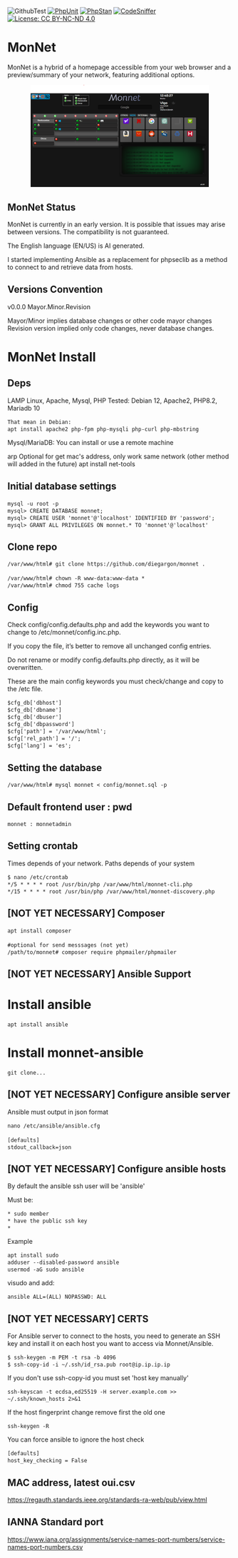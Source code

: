 ![GithubTest](https://img.shields.io/badge/Github-TestSelfK8s-blue)
[![PhpUnit](https://github.com/diegargon/monnet/actions/workflows/k8s-phpunit.yml/badge.svg)](https://github.com/diegargon/monnet/actions/workflows/k8s-phpunit.yml)
[![PhpStan](https://github.com/diegargon/monnet/actions/workflows/k8s-phpstan.yml/badge.svg)](https://github.com/diegargon/monnet/actions/workflows/k8s-phpstan.yml)
[![CodeSniffer](https://github.com/diegargon/monnet/actions/workflows/k8s-codesniffer.yml/badge.svg)](https://github.com/diegargon/monnet/actions/workflows/k8s-codesniffer.yml)
[![License: CC BY-NC-ND 4.0](https://img.shields.io/badge/License-CC_BY--NC--ND_4.0-lightgrey.svg)](https://creativecommons.org/licenses/by-nc-nd/4.0/)
###

# MonNet

MonNet is a hybrid of a homepage accessible from your web browser and a preview/summary of your network, featuring additional options.

<p align="center">
<img width="400" src="https://github.com/diegargon/monnet/blob/main/monnet.png?raw=true" width="100%">
</p>

## MonNet Status

MonNet is currently in an early version. It is possible that issues may arise between versions. The compatibility is not guaranteed.

The English language (EN/US) is AI generated.

I started implementing Ansible as a replacement for phpseclib as a method to connect to and retrieve data from hosts.

## Versions Convention

v0.0.0 Mayor.Minor.Revision

Mayor/Minor implies database changes or other code mayor changes
Revision version implied only code changes, never database changes.


# MonNet Install

## Deps

LAMP
    Linux, Apache, Mysql, PHP
    Tested: Debian 12, Apache2, PHP8.2, Mariadb 10

    That mean in Debian:
    apt install apache2 php-fpm php-mysqli php-curl php-mbstring

Mysql/MariaDB:
    You can install or use a remote machine

arp
    Optional for get mac's address, only work same network (other method will added in the future)
    apt install net-tools

## Initial  database settings
```
mysql -u root -p
mysql> CREATE DATABASE monnet;
mysql> CREATE USER 'monnet'@'localhost' IDENTIFIED BY 'password';
mysql> GRANT ALL PRIVILEGES ON monnet.* TO 'monnet'@'localhost'
```

## Clone repo
```
/var/www/html# git clone https://github.com/diegargon/monnet .

/var/www/html# chown -R www-data:www-data *
/var/www/html# chmod 755 cache logs
```

## Config

Check config/config.defaults.php and add the keywords you want to change to /etc/monnet/config.inc.php.

If you copy the file, it’s better to remove all unchanged config entries.

Do not rename or modify config.defaults.php directly, as it will be overwritten.

These are the main config keywords you must check/change and copy to the /etc file.

```
$cfg_db['dbhost']
$cfg_db['dbname']
$cfg_db['dbuser']
$cfg_db['dbpassword']
$cfg['path'] = '/var/www/html';
$cfg['rel_path'] = '/';
$cfg['lang'] = 'es';
```

## Setting the database

```
/var/www/html# mysql monnet < config/monnet.sql -p
```

## Default frontend user : pwd

```
monnet : monnetadmin
```

## Setting crontab

Times depends of your network. Paths depends of your system

```
$ nano /etc/crontab
*/5 * * * * root /usr/bin/php /var/www/html/monnet-cli.php
*/15 * * * * root /usr/bin/php /var/www/html/monnet-discovery.php
```

## [NOT YET NECESSARY] Composer

```
apt install composer

#optional for send messsages (not yet)
/path/to/monnet# composer require phpmailer/phpmailer
```

## [NOT YET NECESSARY] Ansible Support

# Install ansible

```
apt install ansible
```

# Install monnet-ansible

```
git clone...
```


## [NOT YET NECESSARY] Configure ansible server

Ansible must output in json format

```
nano /etc/ansible/ansible.cfg

[defaults]
stdout_callback=json
```



## [NOT YET NECESSARY] Configure ansible hosts

By default the ansible ssh user will be 'ansible'

Must be:

    * sudo member
    * have the public ssh key
    *

Example

```
apt install sudo
adduser --disabled-password ansible
usermod -aG sudo ansible
```
visudo and add:

```
ansible ALL=(ALL) NOPASSWD: ALL
```

## [NOT YET NECESSARY] CERTS

For Ansible server to connect to the hosts, you need to generate an SSH key and install it on each host you want to access via Monnet/Ansible.
```
$ ssh-keygen -m PEM -t rsa -b 4096
$ ssh-copy-id -i ~/.ssh/id_rsa.pub root@ip.ip.ip.ip
```

If you don't use ssh-copy-id you must set 'host key manually'

```
ssh-keyscan -t ecdsa,ed25519 -H server.example.com >> ~/.ssh/known_hosts 2>&1
```

If the host fingerprint change remove first the old one

```
ssh-keygen -R
```

You can force ansible to ignore the host check

```
[defaults]
host_key_checking = False
```


## MAC address, latest oui.csv
https://regauth.standards.ieee.org/standards-ra-web/pub/view.html
## IANNA Standard port
https://www.iana.org/assignments/service-names-port-numbers/service-names-port-numbers.csv